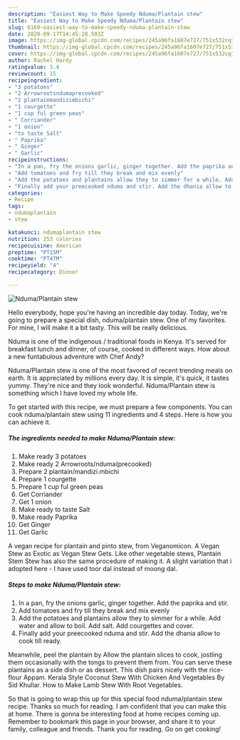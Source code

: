 ```yaml
---
description: "Easiest Way to Make Speedy Nduma/Plantain stew"
title: "Easiest Way to Make Speedy Nduma/Plantain stew"
slug: 6169-easiest-way-to-make-speedy-nduma-plantain-stew
date: 2020-09-17T14:45:28.503Z
image: https://img-global.cpcdn.com/recipes/245a96fa1607e727/751x532cq70/ndumaplantain-stew-recipe-main-photo.jpg
thumbnail: https://img-global.cpcdn.com/recipes/245a96fa1607e727/751x532cq70/ndumaplantain-stew-recipe-main-photo.jpg
cover: https://img-global.cpcdn.com/recipes/245a96fa1607e727/751x532cq70/ndumaplantain-stew-recipe-main-photo.jpg
author: Rachel Hardy
ratingvalue: 3.4
reviewcount: 15
recipeingredient:
- "3 potatoes"
- "2 Arrowrootsndumaprecooked"
- "2 plantainmandizimbichi"
- "1 courgette"
- "1 cup ful green peas"
- " Corriander"
- "1 onion"
- "to taste Salt"
- " Paprika"
- " Ginger"
- " Garlic"
recipeinstructions:
- "In a pan, fry the onions garlic, ginger together. Add the paprika and stir."
- "Add tomatoes and fry till they break and mix evenly"
- "Add the potatoes and plantains allow they to simmer for a while. Add water and allow to boil. Add salt. Add courgettes and cover."
- "Finally add your preecooked nduma and stir. Add the dhania allow to cook till ready."
categories:
- Recipe
tags:
- ndumaplantain
- stew

katakunci: ndumaplantain stew 
nutrition: 253 calories
recipecuisine: American
preptime: "PT15M"
cooktime: "PT47M"
recipeyield: "4"
recipecategory: Dinner

---
```



![Nduma/Plantain stew](https://img-global.cpcdn.com/recipes/245a96fa1607e727/751x532cq70/ndumaplantain-stew-recipe-main-photo.jpg)

Hello everybody, hope you're having an incredible day today. Today, we're going to prepare a special dish, nduma/plantain stew. One of my favorites. For mine, I will make it a bit tasty. This will be really delicious.

Nduma is one of the indigenous / traditional foods in Kenya. It&#39;s served for breakfast lunch and dinner, of course, cooked in different ways. How about a new funtabulous adventure with Chef Andy?

Nduma/Plantain stew is one of the most favored of recent trending meals on earth. It is appreciated by millions every day. It is simple, it's quick, it tastes yummy. They're nice and they look wonderful. Nduma/Plantain stew is something which I have loved my whole life.


To get started with this recipe, we must prepare a few components. You can cook nduma/plantain stew using 11 ingredients and 4 steps. Here is how you can achieve it.

<!--inarticleads1-->

##### The ingredients needed to make Nduma/Plantain stew:

1. Make ready 3 potatoes
1. Make ready 2 Arrowroots/nduma(precooked)
1. Prepare 2 plantain/mandizi.mbichi
1. Prepare 1 courgette
1. Prepare 1 cup ful green peas
1. Get  Corriander
1. Get 1 onion
1. Make ready to taste Salt
1. Make ready  Paprika
1. Get  Ginger
1. Get  Garlic


A vegan recipe for plantain and pinto stew, from Veganomicon. A Vegan Stew as Exotic as Vegan Stew Gets. Like other vegetable stews, Plantain Stem Stew has also the same procedure of making it. A slight variation that i adopted here - I have used toor dal instead of moong dal. 

<!--inarticleads2-->

##### Steps to make Nduma/Plantain stew:

1. In a pan, fry the onions garlic, ginger together. Add the paprika and stir.
1. Add tomatoes and fry till they break and mix evenly
1. Add the potatoes and plantains allow they to simmer for a while. Add water and allow to boil. Add salt. Add courgettes and cover.
1. Finally add your preecooked nduma and stir. Add the dhania allow to cook till ready.


Meanwhile, peel the plantain by Allow the plantain slices to cook, jostling them occasionally with the tongs to prevent them from. You can serve these plantains as a side dish or as dessert. This dish pairs nicely with the rice-flour Appam. Kerala Style Coconut Stew With Chicken And Vegetables By Sid Khullar. How to Make Lamb Stew With Root Vegetables. 

So that is going to wrap this up for this special food nduma/plantain stew recipe. Thanks so much for reading. I am confident that you can make this at home. There is gonna be interesting food at home recipes coming up. Remember to bookmark this page in your browser, and share it to your family, colleague and friends. Thank you for reading. Go on get cooking!
